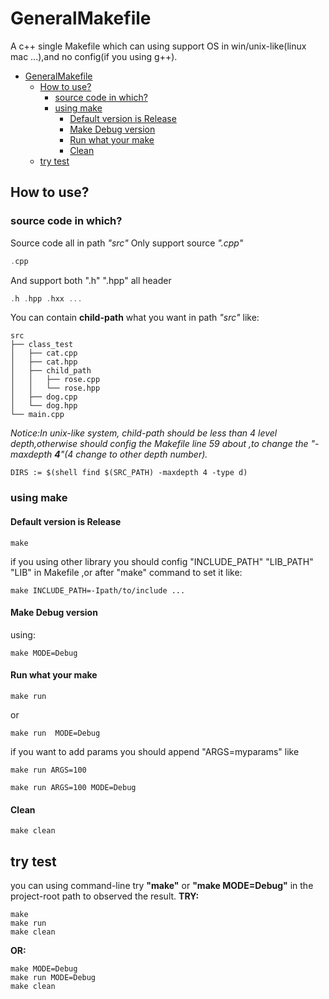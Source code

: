 # GeneralMakefile
A c++ single Makefile which can using support OS in win/unix-like(linux mac ...),and no config(if you using g++).

* [GeneralMakefile](#generalmakefile )
  * [How to use?](#how-to-use )
      * [source code in which?](#source-code-in-which )
      * [using make](#using-make )
          * [Default version is Release](#default-version-is-release )
          * [Make Debug version](#make-debug-version )
          * [Run what your make](#run-what-your-make )
          * [Clean](#clean )
  * [try test](#try-test )

## How to use?
### source code in which?
Source code all in path *"src"*
Only support source *".cpp"*
```cpp
.cpp
```
And support both ".h" ".hpp" all header
```cpp
.h .hpp .hxx ...
```
You can contain **child-path** what you want in path *"src"*
like:
```
src
├── class_test
│   ├── cat.cpp
│   ├── cat.hpp
│   ├── child_path
│   │   ├── rose.cpp
│   │   └── rose.hpp
│   ├── dog.cpp
│   └── dog.hpp
└── main.cpp
```

*Notice:In unix-like system, child-path should be less than 4 level depth,otherwise should config the Makefile line 59 about ,to change the
"-maxdepth **4**"(4 change to other depth number).*
```
DIRS := $(shell find $(SRC_PATH) -maxdepth 4 -type d)
```

### using make
#### Default version is Release
```
make
```
if you using other library you should config "INCLUDE_PATH" "LIB_PATH" "LIB" in Makefile ,or after "make" command to set it like:
```
make INCLUDE_PATH=-Ipath/to/include ...
```


#### Make Debug version
using:
```
make MODE=Debug
```

#### Run what your make
```
make run
```
or
```
make run  MODE=Debug
```
if you want to add params you should append "ARGS=myparams"
like
```
make run ARGS=100
```
```
make run ARGS=100 MODE=Debug
```


#### Clean
```
make clean
```
## try test
you can using command-line try **"make"** or **"make MODE=Debug"** in the project-root path to observed the result.
**TRY:**
```
make
make run
make clean
```
**OR:**
```
make MODE=Debug
make run MODE=Debug
make clean
```
